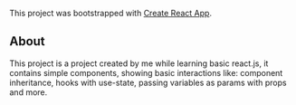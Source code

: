 This project was bootstrapped with [Create React App](https://github.com/facebook/create-react-app).

## About

This project is a project created by me while learning basic react.js, it contains simple components, showing basic interactions like: component inheritance, hooks with use-state, passing variables as params with props and more.


